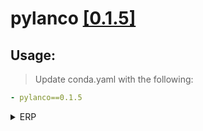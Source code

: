 # pylanco <a href="https://pypi.org/project/pylanco/">[0.1.5]</a>

## Usage:
> Update conda.yaml with the following: 
```yaml
- pylanco==0.1.5
```
<details>
  <summary>ERP</summary>
  
```python
from pylanco import ERP
```
```python
login_secret = Vault().get_secret("") # Lacking information due to security reasons
LOGIN_TOKEN = login_secret[""]
COMPANY_ID = login_secret[""]

url_secret = Vault().get_secret("") # Lacking information due to security reasons
BASE_URL = url_secret[""]
```

## Table of Contents
- [get_customers](#get_customers)
- [get_customer](#get_customer)
- [get_customer_categories](#get_customer_categories)
- [get_customer_groups](#get_customer_groups)
- [get_employees](#get_employees)
- [get_employee](#get_employee)
- [get_employee_groups](#get_employee_groups)
- [get_employee_teams](#get_employee_teams)
- [get_product_type_categories](#get_product_type_categories)
- [get_product_types](#get_product_types)
- [get_product_type](#get_product_type)
- [get_customer_invoicing_report](#get_customer_invoicing_report)
- [get_employee_invoicing_report](#get_employee_invoicing_report)
- [get_work_session_assignments](#get_work_session_assignments)

---

### get_customers
> */customers*

```python
ERP.get_customers(BASE_URL, COMPANY_ID, LOGIN_TOKEN) # Returns a list of customers in JSON format
```
<details>
  <summary>Details</summary>

>  
>  ```python
>.name(archived=None/True/False) # Returns a list of customer by customer name
>```
> **Note:**
> Archived status is set to None by default.
>
>```python
>.id(archived=None/True/False) # Returns a list of customers by customer ID
>```
> **Note:**
> Archived status is set to None by default.
</details>

### get_customer
> */customers/{customer_id}*

```python
ERP.get_customer(BASE_URL, COMPANY_ID, LOGIN_TOKEN, customer_id) # Returns customer data in JSON format
```
<details>
<summary>Details</summary>
  
> **Note:**
> Loops through all customers if customer_id parameter is a list
>  
>```python
>.name() # Returns name of the customer
>```
>
>```python
>.archived() # Returns archived status of the customer
>```
>
>```python
>.group_names() # Returns group names of the customer
>```
>
>```python
>.group_ids() # Returns group IDs of the customer
>```
</details>

### get_customer_categories
> */customers/categories*

```python
ERP.get_customer_categories(BASE_URL, COMPANY_ID, LOGIN_TOKEN) # Returns customer categories data in JSON format
```

<details>
  <summary>Details</summary>

>  
>```python
>.customers(category=name/ID) # Returns customer IDs by category name or ID
>```
>
>```python
>.employees(category=name/ID) # Returns employee IDs by category name or ID
>```
>
>```python
>.category(category=name/ID) # Returns category by name or ID
>```
</details>


### get_customer_groups
> */customers/groups*

```python
ERP.get_customer_groups(BASE_URL, COMPANY_ID, LOGIN_TOKEN) # Returns customer groups data in JSON format
```

<details>
  <summary>Details</summary>

>```python
>.customers(group=name/ID) # Returns customer IDs by group name or ID
>```
>
>```python
>.group(group=name/ID) # Returns customer group by name or ID
>```
</details>

### get_employees
> */employees*

```python
ERP.get_employees(BASE_URL, COMPANY_ID, LOGIN_TOKEN) # Returns employees data in JSON format
```

<details>
  <summary>Details</summary>

>```python
>.name() # Returns list of employee names
>```
>
>```python
>.id() # Returns list of employee IDs
>```
</details>

### get_employee
> */employees/{employee_id}*

```python
ERP.get_employee(BASE_URL, COMPANY_ID, LOGIN_TOKEN, employee_id) # Returns employee data in JSON format
```

<details>
  <summary>Details</summary>
  
> **Note:**
> Loops through all employee IDs if employee_id parameter is a list
>
>```python
>.name() # Returns name of the employee
>```
>
>```python
>.title() # Returns title of the employee
>```
>
>```python
>.email() # Returns email of the employee
>```
>
>```python
>.group_names() # Returns a list of the group names of the employee
>```
>
>```python
>.group_ids() # Returns a list of group IDs of the employee
>```
</details>

### get_employee_groups
> */employee/groups*

```python
ERP.get_employee_groups(BASE_URL, COMPANY_ID, LOGIN_TOKEN) # Returns employee groups data in JSON format
```

<details>
  <summary>Details</summary>

>```python
>.employees(group=name/ID) # Returns list of employee IDs by group name or ID
>```
>
>```python
>.group(group=name/ID) # Returns employee group data by name or ID
>```
</details>

### get_employee_teams
> */employee/teams*

```python
ERP.get_employee_teams(BASE_URL, COMPANY_ID, LOGIN_TOKEN) # Returns employee teams data in JSON format
```

<details>
  <summary>Details</summary>

>```python
>.employees(team=name/ID) # Returns a list of employee IDs by team name or ID
>```
>
>```python
>.foremen(team=name/ID) # Returns a list of foreman IDs by team name or ID
>```
>
>```python
>.team(team=name/ID) # Returns team data by name or ID
>```
</details>

### get_product_type_categories
> */product_types/categories*

```python
ERP.get_product_type_categories(BASE_URL, COMPANY_ID, LOGIN_TOKEN) # Returns product type categories data in JSON format
```

<details>
  <summary>Details</summary>

>```python
>.product(category=name/ID) # Returns list of product type IDs by category name or ID
>```
</details>

### get_product_types
> */product_types*

```python
ERP.get_product_types(BASE_URL, COMPANY_ID, LOGIN_TOKEN) # Returns product types data in JSON format
```

### get_product_type
> */product_types/{product_type_id}*

```python
ERP.get_product_type(BASE_URL, COMPANY_ID, LOGIN_TOKEN, product_type_id) # Returns product type data in JSON format
```
<details>
  <summary>Details</summary>
  
> **Note:**
> Loops through all product type IDs if product_type_id parameter is a list
>
>```python
>.name() # Returns name of product type
>```
</details>

### get_customer_invoicing_report
> */report/customer_invoicing*

```python
ERP.get_customer_invoicing_report(BASE_URL, COMPANY_ID, LOGIN_TOKEN, term_start, term_end, customer_ids, employee_ids, project_template_ids, project_task_template_ids, product_type_ids, sessions_cost, contract_cost, services_cost, products_cost, internal_cost, internal_product_cost) # Returns customer invoicing report data in JSON format
```
<details>
  <summary>Details</summary>
  
> **Note:**
> - Only the following parameters are mandatory: BASE_URL, COMPANY_ID, LOGIN_TOKEN, term_start, term_end
> - ID parameters can be passed as string or a list
> - All cost parameters are boolean values, and are set to False by default
</details>

### get_employee_invoicing_report
> */report/employee_invoicing*

```python
ERP.get_employee_invoicing_report(BASE_URL, COMPANY_ID, LOGIN_TOKEN, term_start, term_end, employee_ids, customer_ids, team_id, product_type_ids) # Returns employee invoicing report data in JSON format
```
<details>
  <summary>Details</summary>

> **Note:**
> - Only the following parameters are mandatory: BASE_URL, COMPANY_ID, LOGIN_TOKEN, term_start, term_end
> - ID parameters can be passed as string or a list
</details>

### get_work_session_assignments
> */work_session/assignments*

```python
ERP.get_work_session_assignments(BASE_URL, COMPANY_ID, LOGIN_TOKEN, start_date, end_date, employee_id, customer_id, ids, limit, offset) # Returns work session assignments data in JSON format
```
<details>
  <summary>Details</summary>

> **Note:**
> - Only the following parameters are mandatory: BASE_URL, COMPANY_ID, LOGIN_TOKEN, term_start, term_end
> - ID parameters can be passed as string or a list
> - Limit is set to 100 by default
> - Offset is set to 0 by default
>
> ```python
>  .name(name) # Returns work session assignments by assignment name
> ```

</details
</details>

